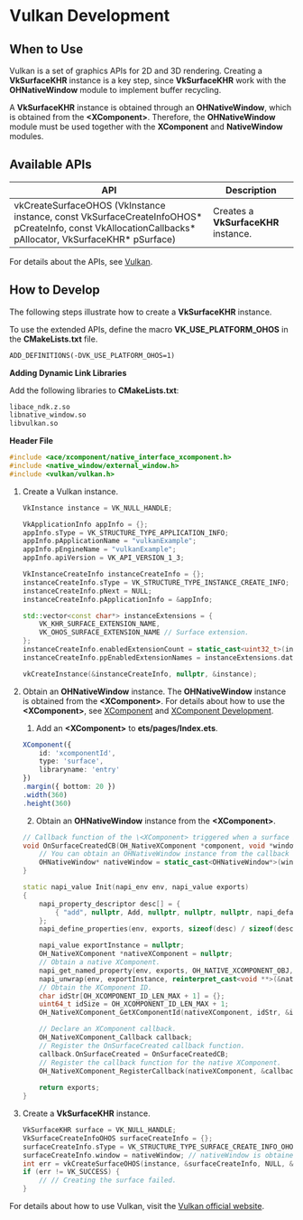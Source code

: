 # Vulkan Development

## When to Use

Vulkan is a set of graphics APIs for 2D and 3D rendering. Creating a **VkSurfaceKHR** instance is a key step, since **VkSurfaceKHR** work with the **OHNativeWindow** module to implement buffer recycling.

A **VkSurfaceKHR** instance is obtained through an **OHNativeWindow**, which is obtained from the **\<XComponent>**. Therefore, the **OHNativeWindow** module must be used together with the **XComponent** and **NativeWindow** modules.

## Available APIs

| API| Description| 
| -------- | -------- |
| vkCreateSurfaceOHOS (VkInstance instance, const VkSurfaceCreateInfoOHOS\* pCreateInfo, const VkAllocationCallbacks\* pAllocator, VkSurfaceKHR\* pSurface) | Creates a **VkSurfaceKHR** instance.| 

For details about the APIs, see [Vulkan](../reference/native-lib/third_party_vulkan/vulkan-symbol.md).

## How to Develop

The following steps illustrate how to create a **VkSurfaceKHR** instance.

To use the extended APIs, define the macro **VK_USE_PLATFORM_OHOS** in the **CMakeLists.txt** file.
```txt
ADD_DEFINITIONS(-DVK_USE_PLATFORM_OHOS=1)
```

**Adding Dynamic Link Libraries**

Add the following libraries to **CMakeLists.txt**:
```txt
libace_ndk.z.so
libnative_window.so
libvulkan.so
```

**Header File**
```c++
#include <ace/xcomponent/native_interface_xcomponent.h>
#include <native_window/external_window.h>
#include <vulkan/vulkan.h>
```

1. Create a Vulkan instance.
    ```c++
    VkInstance instance = VK_NULL_HANDLE;

    VkApplicationInfo appInfo = {};
    appInfo.sType = VK_STRUCTURE_TYPE_APPLICATION_INFO;
    appInfo.pApplicationName = "vulkanExample";
    appInfo.pEngineName = "vulkanExample";
    appInfo.apiVersion = VK_API_VERSION_1_3;
    
    VkInstanceCreateInfo instanceCreateInfo = {};
    instanceCreateInfo.sType = VK_STRUCTURE_TYPE_INSTANCE_CREATE_INFO;
    instanceCreateInfo.pNext = NULL;
    instanceCreateInfo.pApplicationInfo = &appInfo;

    std::vector<const char*> instanceExtensions = {
        VK_KHR_SURFACE_EXTENSION_NAME,
        VK_OHOS_SURFACE_EXTENSION_NAME // Surface extension.
    };
    instanceCreateInfo.enabledExtensionCount = static_cast<uint32_t>(instanceExtensions.size());
    instanceCreateInfo.ppEnabledExtensionNames = instanceExtensions.data();

    vkCreateInstance(&instanceCreateInfo, nullptr, &instance);
    ```

2. Obtain an **OHNativeWindow** instance.
    The **OHNativeWindow** instance is obtained from the **\<XComponent>**. For details about how to use the **\<XComponent>**, see [XComponent](../ui/arkts-common-components-xcomponent.md) and [XComponent Development](xcomponent-guidelines.md).
    1. Add an **\<XComponent>** to **ets/pages/Index.ets**.
    ```ts
    XComponent({
        id: 'xcomponentId',
        type: 'surface',
        libraryname: 'entry'
    })
    .margin({ bottom: 20 })
    .width(360)
    .height(360)
    ```
    2. Obtain an **OHNativeWindow** instance from the **\<XComponent>**.
    ```c++
    // Callback function of the \<XComponent> triggered when a surface is created.
    void OnSurfaceCreatedCB(OH_NativeXComponent *component, void *window) {
        // You can obtain an OHNativeWindow instance from the callback function.
        OHNativeWindow* nativeWindow = static_cast<OHNativeWindow*>(window);
    }

    static napi_value Init(napi_env env, napi_value exports)
    {
        napi_property_descriptor desc[] = {
            { "add", nullptr, Add, nullptr, nullptr, nullptr, napi_default, nullptr }
        };
        napi_define_properties(env, exports, sizeof(desc) / sizeof(desc[0]), desc);

        napi_value exportInstance = nullptr;
        OH_NativeXComponent *nativeXComponent = nullptr;
        // Obtain a native XComponent.
        napi_get_named_property(env, exports, OH_NATIVE_XCOMPONENT_OBJ, &exportInstance);
        napi_unwrap(env, exportInstance, reinterpret_cast<void **>(&nativeXComponent));
        // Obtain the XComponent ID.
        char idStr[OH_XCOMPONENT_ID_LEN_MAX + 1] = {};
        uint64_t idSize = OH_XCOMPONENT_ID_LEN_MAX + 1;
        OH_NativeXComponent_GetXComponentId(nativeXComponent, idStr, &idSize);

        // Declare an XComponent callback.
        OH_NativeXComponent_Callback callback;
        // Register the OnSurfaceCreated callback function.
        callback.OnSurfaceCreated = OnSurfaceCreatedCB;
        // Register the callback function for the native XComponent.
        OH_NativeXComponent_RegisterCallback(nativeXComponent, &callback);
        
        return exports;
    }
    ```

3. Create a **VkSurfaceKHR** instance.
    ```c++
    VkSurfaceKHR surface = VK_NULL_HANDLE;
    VkSurfaceCreateInfoOHOS surfaceCreateInfo = {};
    surfaceCreateInfo.sType = VK_STRUCTURE_TYPE_SURFACE_CREATE_INFO_OHOS;
    surfaceCreateInfo.window = nativeWindow; // nativeWindow is obtained from the OnSurfaceCreatedCB callback function in the previous step.
    int err = vkCreateSurfaceOHOS(instance, &surfaceCreateInfo, NULL, &surface);
    if (err != VK_SUCCESS) {
        // // Creating the surface failed.
    }
    ```
For details about how to use Vulkan, visit the [Vulkan official website](https://www.vulkan.org/).

